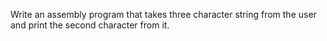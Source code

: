Write an assembly program that takes three character string from the user and print the second character from it.